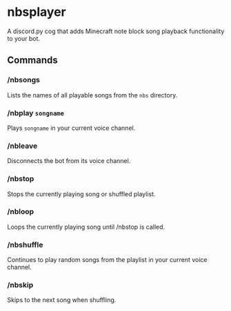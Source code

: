# nbsplayer
A discord.py cog that adds Minecraft note block song playback functionality to your bot.

## Commands

### /nbsongs
Lists the names of all playable songs from the `nbs` directory.

### /nbplay `songname`
Plays `songname` in your current voice channel.

### /nbleave
Disconnects the bot from its voice channel.

### /nbstop
Stops the currently playing song or shuffled playlist.

### /nbloop
Loops the currently playing song until /nbstop is called.

### /nbshuffle
Continues to play random songs from the playlist in your current voice channel.

### /nbskip
Skips to the next song when shuffling.